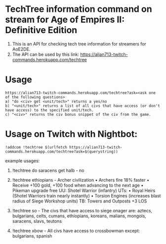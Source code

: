 # TechTree information command on stream for Age of Empires II: Definitive Edition
1. This is an API for checking tech tree information for streamers for AoE2DE.
2. The API can be used by this link: https://alian713-twitch-commands.herokuapp.com/techtree
# Usage
    https://alian713-twitch-commands.herokuapp.com/techtree?ask=<ask one of the following questions>
    a) "do <civ> get <unit/tech>" returns a yes/no
    b) "<unit/tech>" returns a list of all civs that have access (or don't have access) to the specified unit/tech.
    c) "<civ>" returns the civ bonus snippet of the civ from the game.

# Usage on Twitch with Nightbot:
`!addcom !techtree $(urlfetch https://alian713-twitch-commands.herokuapp.com/techtree?ask=$(querystring))`

example usages:
1. !techtree do saracens get halb - no

2. !techtree ethiopians - Archer civilization • Archers fire 18% faster • Receive +100 gold, +100 food when advancing to the next age • Pikeman upgrade free UU: Shotel Warrior (infantry) UTs: • Royal Heirs (Shotel Warriors train nearly instantly) • Torsion Engines (increases blast radius of Siege Workshop units) TB: Towers and Outposts +3 LOS

3. !techtree so - The civs that have access to siege onager are: aztecs, bulgarians, celts, cumans, ethiopians, koreans, malians, mongols, saracens, slavs, teutons

4. !techtree xbow - All civs have access to crossbowman except: bulgarians, spanish
